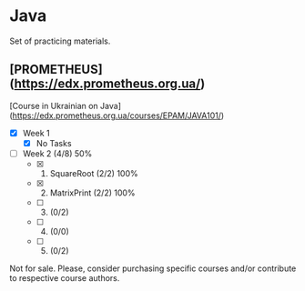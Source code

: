 # Java
Set of practicing materials.

## [PROMETHEUS] (https://edx.prometheus.org.ua/)
[Course in Ukrainian on Java] (https://edx.prometheus.org.ua/courses/EPAM/JAVA101/)

- [x] Week 1
  - [x] No Tasks
- [ ] Week 2 (4/8) 50%
  - [x] 1. SquareRoot (2/2) 100%
  - [x] 2. MatrixPrint (2/2) 100%
  - [ ] 3. (0/2)
  - [ ] 4. (0/0)
  - [ ] 5. (0/2)

Not for sale. Please, consider purchasing specific courses and/or contribute to respective course authors.
